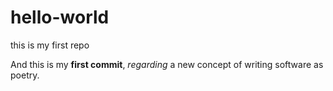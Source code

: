 # hello-world
this is my first repo

And this is my **first commit**, *regarding* a new concept of writing software as poetry.
